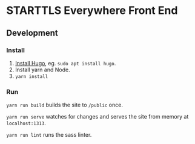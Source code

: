 # STARTTLS Everywhere Front End

## Development

### Install

1. [Install Hugo](https://gohugo.io/getting-started/installing/), eg. `sudo apt install hugo`.
2. Install yarn and Node.
3. `yarn install`

### Run

`yarn run build` builds the site to `/public` once.

`yarn run serve` watches for changes and serves the site from memory at `localhost:1313`.

`yarn run lint` runs the sass linter.
